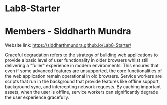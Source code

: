 # Lab8-Starter

# Members - Siddharth Mundra


Website link: https://siddharthmundra.github.io/Lab8-Starter/

Graceful degradation refers to the strategy of building web applications to provide a basic level of user functionality in older browsers whilst still delivering a "fuller" experience in modern environments. This  ensures that even if some advanced features are unsupported, the core functionalities of the web application remain operational in old browsers. Service workers are scripts that run in the background that provide features like offline support, background sync, and intercepting network requests. By caching important assets, when the user is offline, service workers can significantly degrade the user experience gracefully. 
